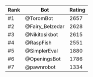 Rank|Bot|Rating
---|---|---
#1|@ToromBot|2657
#2|@Fairy_Belzedar|2628
#3|@Nikitosikbot|2615
#4|@RaspFish|2551
#5|@SimplerEval|1880
#6|@OpeningsBot|1786
#7|@pawnrobot|1334

